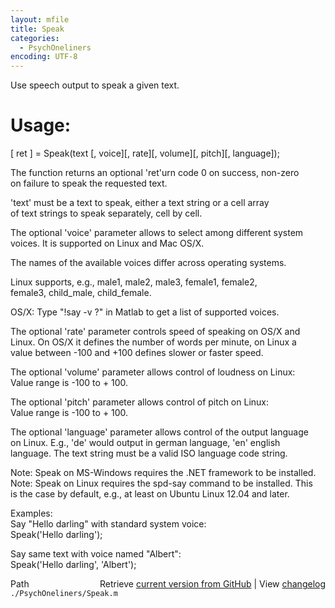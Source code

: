 ```yaml
---
layout: mfile
title: Speak
categories:
  - PsychOneliners
encoding: UTF-8
---
```


Use speech output to speak a given text.  

# Usage:  

[ ret ] = Speak(text [, voice][, rate][, volume][, pitch][, language]);  

The function returns an optional 'ret'urn code 0 on success, non-zero  
on failure to speak the requested text.  

'text' must be a text to speak, either a text string or a cell array  
of text strings to speak separately, cell by cell.  

The optional 'voice' parameter allows to select among different system  
voices. It is supported on Linux and Mac OS/X.  

The names of the available voices differ across operating systems.  

Linux supports, e.g., male1,  male2,  male3,  female1,  female2,  
female3, child\_male, child\_female.  

OS/X: Type "!say -v ?" in Matlab to get a list of supported voices.  

The optional 'rate' parameter controls speed of speaking on OS/X and  
Linux. On OS/X it defines the number of words per minute, on Linux a  
value between -100 and +100 defines slower or faster speed.  

The optional 'volume' parameter allows control of loudness on Linux:  
Value range is -100 to + 100.  

The optional 'pitch' parameter allows control of pitch on Linux:  
Value range is -100 to + 100.  

The optional 'language' parameter allows control of the output language  
on Linux. E.g., 'de' would output in german language, 'en' english  
language. The text string must be a valid ISO language code string.  

Note: Speak on MS-Windows requires the .NET framework to be installed.  
Note: Speak on Linux requires the spd-say command to be installed. This  
is the case by default, e.g., at least on Ubuntu Linux 12.04 and later.  

Examples:  
Say "Hello darling" with standard system voice:  
Speak('Hello darling');  

Say same text with voice named "Albert":  
Speak('Hello darling', 'Albert');  



<div class="code_header" style="text-align:right;">
  <span style="float:left;">Path&nbsp;&nbsp;</span> <span class="counter">Retrieve <a href=
  "https://raw.github.com/Psychtoolbox-3/Psychtoolbox-3/beta/./PsychOneliners/Speak.m">current version from GitHub</a> | View <a href=
  "https://github.com/Psychtoolbox-3/Psychtoolbox-3/commits/beta/./PsychOneliners/Speak.m">changelog</a></span>
</div>
<div class="code">
  <code>./PsychOneliners/Speak.m</code>
</div>

